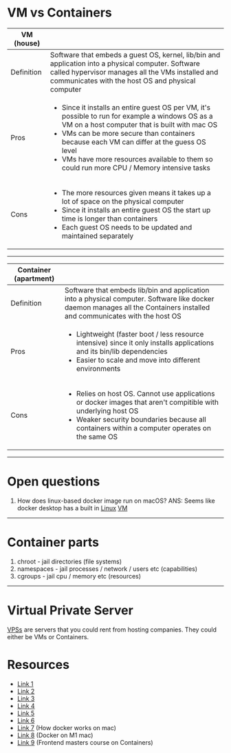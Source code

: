 # VM vs Containers

| VM (house) | |
| ----- | ----- |
| Definition | Software that embeds a guest OS, kernel, lib/bin and application into a physical computer. Software called hypervisor manages all the VMs installed and communicates with the host OS and physical computer
| Pros | <ul><li>Since it installs an entire guest OS per VM, it's possible to run for example a windows OS as a VM on a host computer that is built with mac OS </li><li>VMs can be more secure than containers because each VM can differ at the guess OS level</li><li>VMs have more resources available to them so could run more CPU / Memory intensive tasks</li></ul> |
| Cons | <ul><li>The more resources given means it takes up a lot of space on the physical computer</li><li>Since it installs an entire guest OS the start up time is longer than containers</li><li>Each guest OS needs to be updated and maintained separately</li></ul> |

---

| Container (apartment) | |   
| ----- | ----- |
| Definition | Software that embeds lib/bin and application into a physical computer. Software like docker daemon manages all the Containers installed and communicates with the host OS |
| Pros |<ul><li>Lightweight (faster boot / less resource intensive) since it only installs applications and its bin/lib dependencies</li><li>Easier to scale and move into different environments</li></ul>|  
| Cons |<ul><li>Relies on host OS. Cannot use applications or docker images that aren't compitible with underlying host OS</li><li>Weaker security boundaries because all containers within a computer operates on the same OS</li></ul>|

---

# Open questions

1. How does linux-based docker image run on macOS? ANS: Seems like docker desktop has a built in [Linux](https://stackoverflow.com/questions/43383276/how-does-docker-run-a-linux-kernel-under-macos-host) [VM](https://stackoverflow.com/questions/66618003/why-is-it-possible-to-run-linux-containers-on-docker-in-macos)

---

# Container parts

1. chroot - jail directories (file systems)
2. namespaces - jail processes / network / users etc (capabilities)
3. cgroups - jail cpu / memory etc (resources)

---

# Virtual Private Server

[VPSs](https://superuser.com/questions/1471167/whats-the-difference-between-vm-and-vps) are servers that you could rent from hosting companies. They could either be VMs or Containers.

# Resources

* [Link 1](https://www.youtube.com/watch?v=XCWWPpfdbsM)
* [Link 2](https://www.youtube.com/watch?v=5GanJdbHlAA)
* [Link 3](https://www.youtube.com/watch?v=9_s3h_GVzZc)
* [Link 4](https://www.youtube.com/watch?v=TvnZTi_gaNc)
* [Link 5](https://blog.engineyard.com/containers-vs-virtual-machines-differences-pros-cons)
* [Link 6](https://www.backblaze.com/blog/vm-vs-containers/)
* [Link 7](https://collabnix.com/how-docker-for-mac-works-under-the-hood/) (How docker works on mac)
* [Link 8](https://dev.to/lakhansamani/create-docker-image-on-apple-silicon-m1-mac-2f75) (Docker on M1 mac)
* [Link 9](https://frontendmasters.com/courses/complete-intro-containers) (Frontend masters course on Containers)
